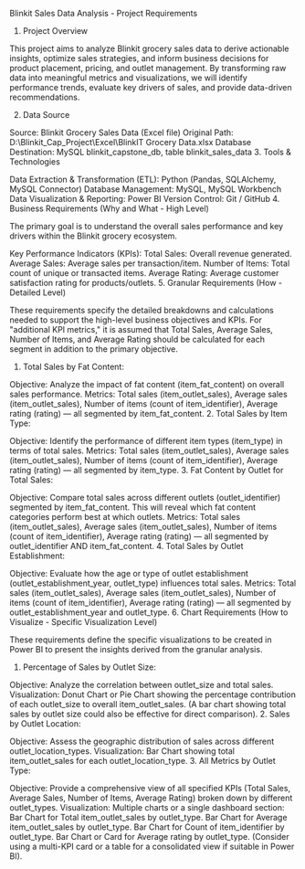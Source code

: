 Blinkit Sales Data Analysis - Project Requirements
1. Project Overview

This project aims to analyze Blinkit grocery sales data to derive actionable insights, optimize sales strategies, and inform business decisions for product placement, pricing, and outlet management. By transforming raw data into meaningful metrics and visualizations, we will identify performance trends, evaluate key drivers of sales, and provide data-driven recommendations.

2. Data Source

Source: Blinkit Grocery Sales Data (Excel file)
Original Path: D:\Blinkit_Cap_Project\Excel\BlinkIT Grocery Data.xlsx
Database Destination: MySQL blinkit_capstone_db, table blinkit_sales_data
3. Tools & Technologies

Data Extraction & Transformation (ETL): Python (Pandas, SQLAlchemy, MySQL Connector)
Database Management: MySQL, MySQL Workbench
Data Visualization & Reporting: Power BI
Version Control: Git / GitHub
4. Business Requirements (Why and What - High Level)

The primary goal is to understand the overall sales performance and key drivers within the Blinkit grocery ecosystem.

Key Performance Indicators (KPIs):
Total Sales: Overall revenue generated.
Average Sales: Average sales per transaction/item.
Number of Items: Total count of unique or transacted items.
Average Rating: Average customer satisfaction rating for products/outlets.
5. Granular Requirements (How - Detailed Level)

These requirements specify the detailed breakdowns and calculations needed to support the high-level business objectives and KPIs. For "additional KPI metrics," it is assumed that Total Sales, Average Sales, Number of Items, and Average Rating should be calculated for each segment in addition to the primary objective.

1. Total Sales by Fat Content:

Objective: Analyze the impact of fat content (item_fat_content) on overall sales performance.
Metrics: Total sales (item_outlet_sales), Average sales (item_outlet_sales), Number of items (count of item_identifier), Average rating (rating) — all segmented by item_fat_content.
2. Total Sales by Item Type:

Objective: Identify the performance of different item types (item_type) in terms of total sales.
Metrics: Total sales (item_outlet_sales), Average sales (item_outlet_sales), Number of items (count of item_identifier), Average rating (rating) — all segmented by item_type.
3. Fat Content by Outlet for Total Sales:

Objective: Compare total sales across different outlets (outlet_identifier) segmented by item_fat_content. This will reveal which fat content categories perform best at which outlets.
Metrics: Total sales (item_outlet_sales), Average sales (item_outlet_sales), Number of items (count of item_identifier), Average rating (rating) — all segmented by outlet_identifier AND item_fat_content.
4. Total Sales by Outlet Establishment:

Objective: Evaluate how the age or type of outlet establishment (outlet_establishment_year, outlet_type) influences total sales.
Metrics: Total sales (item_outlet_sales), Average sales (item_outlet_sales), Number of items (count of item_identifier), Average rating (rating) — all segmented by outlet_establishment_year and outlet_type.
6. Chart Requirements (How to Visualize - Specific Visualization Level)

These requirements define the specific visualizations to be created in Power BI to present the insights derived from the granular analysis.

1. Percentage of Sales by Outlet Size:

Objective: Analyze the correlation between outlet_size and total sales.
Visualization: Donut Chart or Pie Chart showing the percentage contribution of each outlet_size to overall item_outlet_sales. (A bar chart showing total sales by outlet size could also be effective for direct comparison).
2. Sales by Outlet Location:

Objective: Assess the geographic distribution of sales across different outlet_location_types.
Visualization: Bar Chart showing total item_outlet_sales for each outlet_location_type.
3. All Metrics by Outlet Type:

Objective: Provide a comprehensive view of all specified KPIs (Total Sales, Average Sales, Number of Items, Average Rating) broken down by different outlet_types.
Visualization: Multiple charts or a single dashboard section:
Bar Chart for Total item_outlet_sales by outlet_type.
Bar Chart for Average item_outlet_sales by outlet_type.
Bar Chart for Count of item_identifier by outlet_type.
Bar Chart or Card for Average rating by outlet_type.
(Consider using a multi-KPI card or a table for a consolidated view if suitable in Power BI).

